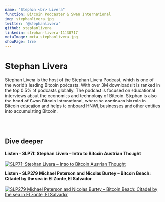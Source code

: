 ```yaml
---
name: "Stephan <br> Livera"
function: Bitcoin Podcaster & Swan International
img: stephanlivera.jpg
twitter: '@stephanlivera'
github: stephanlivera
linkedin: stephan-livera-11130717
metaImage: meta_stephanlivera.jpg
showPage: true
---
```


# Stephan Livera
 
Stephan Livera is the host of the Stephan Livera Podcast, which is one of the world’s leading Bitcoin podcasts. With over 3M downloads it is ranked in the top 0.5% of podcasts globally. The podcast is focused on educational interviews about the economics and technology of Bitcoin. Stephan is also the head of Swan Bitcoin International, where he continues his role in Bitcoin education and helps to onboard HNWI, businesses and other entities into accumulating Bitcoin.

<br><br>

## Dive deeper


<div class="grid grid-cols-2 gap-5">
<div class="px-3">

**Listen - SLP71: Stephan Livera – Intro to Bitcoin Austrian Thought** <br><br>
[ ![SLP71: Stephan Livera – Intro to Bitcoin Austrian Thought](/content/livera.png)](https://open.spotify.com/episode/1nnACZ84WdpdQ15jm3SH5X/)
</div>

<div class="px-3">

**Listen - SLP279 Michael Peterson and Nicolas Burtey – Bitcoin Beach: Citadel by the sea in El Zonte, El Salvador**  <br><br>
[![SLP279 Michael Peterson and Nicolas Burtey – Bitcoin Beach: Citadel by the sea in El Zonte, El Salvador](/content/livera_SLP279.png)](https://open.spotify.com/episode/6qFGnltKVFdH2kFiFNvKJ1/)
</div>
</div>

<br>




